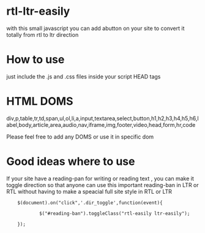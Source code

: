 rtl-ltr-easily
==============

with this small javascript you can add abutton on your site to convert it totally from rtl to ltr direction


How to use
==============
just include the .js and .css files inside your script HEAD tags



HTML DOMS
==============
div,p,table,tr,td,span,ul,ol,li,a,input,textarea,select,button,h1,h2,h3,h4,h5,h6,label,body,article,area,audio,nav,iframe,img,footer,video,head,form,hr,code

Please feel free to add any DOMS or use it in specific dom


Good ideas where to use
==============
If your site have a reading-pan for writing or reading text , you can make it toggle direction so that anyone can use this important reading-ban in LTR or RTL without having to make a speacial full site style in RTL or LTR



        $(document).on("click",'.dir_toggle',function(event){ 
            
                $("#reading-ban").toggleClass("rtl-easily ltr-easily");
            
        });


